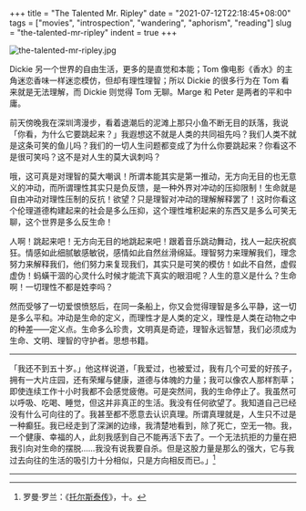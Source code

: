 +++
title = "The Talented Mr. Ripley"
date = "2021-07-12T22:18:45+08:00"
tags = ["movies", "introspection", "wandering", "aphorism", "reading"]
slug = "the-talented-mr-ripley"
indent = true
+++

![the-talented-mr-ripley.jpg](/images/the-talented-mr-ripley.jpg)

Dickie 另一个世界的自由生活，更多的是直觉和本能；Tom 像电影《香水》的主角迷恋香味一样迷恋模仿，但却有理性理智；所以 Dickie 的很多行为在 Tom 看来就是无法理解，而 Dickie 则觉得 Tom 无聊。Marge 和 Peter 是两者的平和中庸。

前天傍晚我在深圳湾漫步，看着退潮后的泥滩上那只小鱼不断无目的跃落，我说「你看，为什么它要跳起来？」我遐想这不就是人类的共同祖先吗？我们人类不就是这条可笑的鱼儿吗？我们的一切人生问题都变成了为什么你要跳起来？你看这不是很可笑吗？这不是对人生的莫大讽刺吗？

哦，这可真是对理智的莫大嘲讽！所谓本能其实是第一推动，无方向无目的也无意义的冲动，而所谓理性其实只是负反馈，是一种外界对冲动的压抑限制！生命就是自由冲动对理性压制的反抗！欲望？只是理智对冲动的理解解释罢了！这时你看这个伦理道德构建起来的社会是多么压抑，这个理性堆积起来的东西又是多么可笑无聊，这个世界是多么反生命！

人啊！跳起来吧！无方向无目的地跳起来吧！跟着音乐跳动舞动，找人一起庆祝疯狂。情感如此细腻敏感敏锐，感情如此自然丝滑绵延。理智努力来理解我们，理念努力来解释我们，他们努力来复现我们，其实只是可笑的模仿！如此不自然，虚假虚伪！蚂蟥干涸的心灵什么时候才能流下真实的眼泪呢？人生的意义是什么？生命啊！一切理性不都是姓李吗？

然而受够了一切爱恨愤怒后，在同一条船上，你又会觉得理智是多么平静，这一切是多么平和。冲动是生命的定义，而理性才是人类的定义，理性是人类在动物之中的种差——定义点。生命多么珍贵，文明真是奇迹，理智永远智慧，我们必须成为生命、文明、理智的守护者。思想书籍。

---

「我还不到五十岁。」他这样说道，「我爱过，也被爱过，我有几个可爱的好孩子，拥有一大片庄园，还有荣耀与健康，道德与体魄的力量；我可以像农人那样割草；即使连续工作十小时我都不会感觉疲倦。可是突然间，我的生命停止了。我虽然可以呼吸、吃喝、睡觉，但这并非真正的生活。我没有任何欲望了。我知道自己已经没有什么可向往的了。我甚至都不愿意去认识真理。所谓真理就是，人生只不过是一种癫狂。我已经走到了深渊的边缘，我清楚地看到，除了死亡，空无一物。我，一个健康、幸福的人，此刻我感到自己不能再活下去了。一个无法抗拒的力量在把我引向对生命的摆脱……我没有说我要自杀。但是这股力量是那么的强大，它与我过去向往的生活的吸引力十分相似，只是方向相反而已。」[^1]

---

[^1]: 罗曼·罗兰：《[托尔斯泰传](https://books.apple.com/us/book/托尔斯泰传/id1364983205)》，十。
